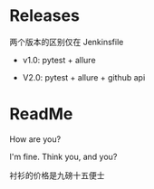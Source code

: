 # Releases

两个版本的区别仅在 Jenkinsfile

- v1.0: pytest + allure 

- V2.0: pytest + allure + github api

# ReadMe

How are you?

I'm fine. Think you, and you?

衬衫的价格是九磅十五便士
